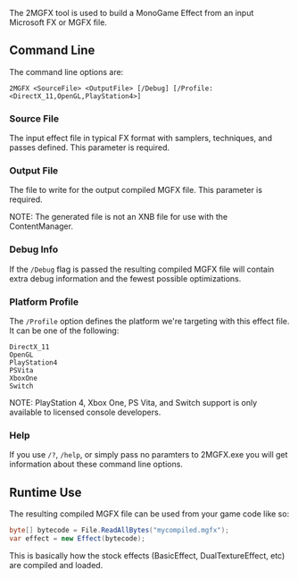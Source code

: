 The 2MGFX tool is used to build a MonoGame Effect from an input Microsoft FX or MGFX file.


## Command Line
The command line options are:

```
2MGFX <SourceFile> <OutputFile> [/Debug] [/Profile:<DirectX_11,OpenGL,PlayStation4>]
```

### Source File
The input effect file in typical FX format with samplers, techniques, and passes defined.  This parameter is required.

### Output File
The file to write for the output compiled MGFX file.  This parameter is required.

NOTE: The generated file is not an XNB file for use with the ContentManager.

### Debug Info
If the `/Debug` flag is passed the resulting compiled MGFX file will contain extra debug information and the fewest possible optimizations.

### Platform Profile
The `/Profile` option defines the platform we're targeting with this effect file.  It can be one of the following:

```
DirectX_11
OpenGL
PlayStation4
PSVita
XboxOne
Switch
```
NOTE: PlayStation 4, Xbox One, PS Vita, and Switch support is only available to licensed console developers.

### Help
If you use `/?`, `/help`, or simply pass no paramters to 2MGFX.exe you will get information about these command line options.

## Runtime Use
The resulting compiled MGFX file can be used from your game code like so:

```csharp
byte[] bytecode = File.ReadAllBytes("mycompiled.mgfx");
var effect = new Effect(bytecode);
```

This is basically how the stock effects (BasicEffect, DualTextureEffect, etc) are compiled and loaded.

